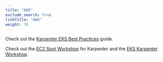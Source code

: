 ```yaml
---
title: "AWS"
exclude_search: true
linkTitle: "AWS"
weight: 70
---
```


Check out the [Karpenter EKS Best Practices](https://aws.github.io/aws-eks-best-practices/karpenter/) guide.

Check out the [EC2 Spot Workshop](https://ec2spotworkshops.com/karpenter.html) for Karpenter and the [EKS Karpenter Workshop](https://www.eksworkshop.com/beginner/085_scaling_karpenter/set_up_the_provisioner/).
